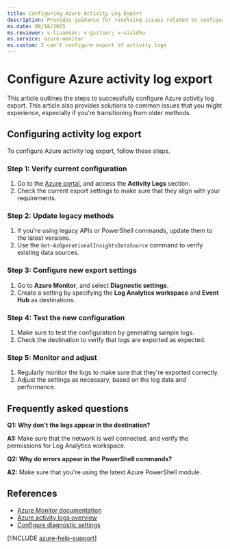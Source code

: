 ```yaml
---
title: Configuring Azure Activity Log Export
description: Provides guidance for resolving issues related to configuring the export of Azure Activity logs
ms.date: 08/18/2025
ms.reviewer: v-liuamson; v-gsitser; v-sisidhu
ms.service: azure-monitor
ms.custom: I can’t configure export of activity logs
---
```


# Configure Azure activity log export

This article outlines the steps to successfully configure Azure activity log export. This article also provides solutions to common issues that you might experience, especially if you're transitioning from older methods.

## Configuring activity log export

To configure Azure activity log export, follow these steps.

### Step 1: Verify current configuration

1. Go to the [Azure portal](https://ms.portal.azure.com/auth/login/), and access the **Activity Logs** section.
1. Check the current export settings to make sure that they align with your requirements.

### Step 2: Update legacy methods

1. If you're using legacy APIs or PowerShell commands, update them to the latest versions.
1. Use the `Get-AzOperationalInsightsDataSource` command to verify existing data sources.

### Step 3: Configure new export settings

1. Go to **Azure Monitor**, and select **Diagnostic settings**.
1. Create a setting by specifying the **Log Analytics workspace** and **Event Hub** as destinations.

### Step 4: Test the new configuration

1. Make sure to test the configuration by generating sample logs.
1. Check the destination to verify that logs are exported as expected.

### Step 5: Monitor and adjust

1. Regularly monitor the logs to make sure that they're exported correctly.
1. Adjust the settings as necessary, based on the log data and performance.

## Frequently asked questions

**Q1: Why don't the logs appear in the destination?**

**A1:** Make sure that the network is well connected, and verify the permissions for Log Analytics workspace.

**Q2: Why do errors appear in the PowerShell commands?**

**A2:** Make sure that you're using the latest Azure PowerShell module.

## References

- [Azure Monitor documentation](/azure/azure-monitor/fundamentals/overview)
- [Azure activity logs overview](/azure/azure-monitor/fundamentals/data-sources)
- [Configure diagnostic settings](/azure/azure-monitor/platform/diagnostic-settings?tabs=portal)

[!INCLUDE [azure-help-support](../../../../includes/azure-help-support.md)]
